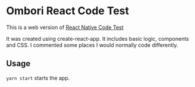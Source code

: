 # Ombori React Code Test

This is a web version of [React Native Code Test](https://github.com/ombori/react-native-code-test])

It was created using create-react-app. It includes basic logic, components and CSS. I commented some places I would normally code differently.

## Usage
`yarn start` starts the app.